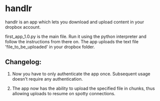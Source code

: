 handlr
================================
handlr is an app which lets you download and upload content in your dropbox account.

first_app_1.0.py is the main file. Run it using the python interpreter and follow the instructions from there on.
The app uploads the text file 'file_to_be_uploaded' in your dropbox folder.

Changelog:
----------

1.  Now you have to only authenticate the app once. Subsequent usage doesn't require any authentication.

2.  The app now has the ability to upload the specified file in chunks, thus allowing uploads to resume on spotty connections.

